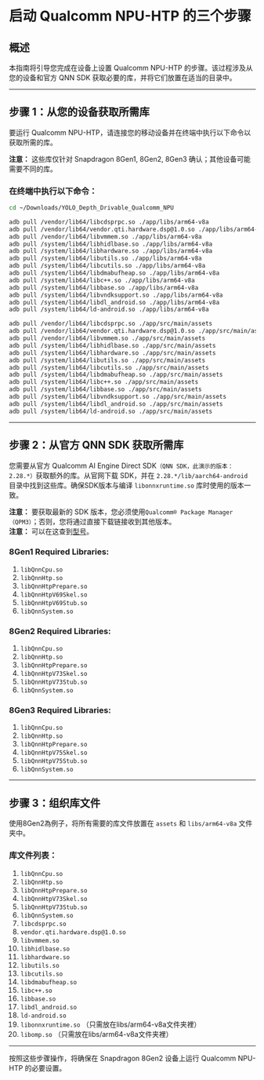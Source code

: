 # 启动 Qualcomm NPU-HTP 的三个步骤

## 概述
本指南将引导您完成在设备上设置 Qualcomm NPU-HTP 的步骤。该过程涉及从您的设备和官方 QNN SDK 获取必要的库，并将它们放置在适当的目录中。

---

## 步骤 1：从您的设备获取所需库
要运行 Qualcomm NPU-HTP，请连接您的移动设备并在终端中执行以下命令以获取所需的库。

**注意：** 这些库仅针对 Snapdragon 8Gen1, 8Gen2, 8Gen3 确认；其他设备可能需要不同的库。

### 在终端中执行以下命令：
```bash
cd ~/Downloads/YOLO_Depth_Drivable_Qualcomm_NPU

adb pull /vendor/lib64/libcdsprpc.so ./app/libs/arm64-v8a
adb pull /vendor/lib64/vendor.qti.hardware.dsp@1.0.so ./app/libs/arm64-v8a
adb pull /vendor/lib64/libvmmem.so ./app/libs/arm64-v8a
adb pull /system/lib64/libhidlbase.so ./app/libs/arm64-v8a
adb pull /system/lib64/libhardware.so ./app/libs/arm64-v8a
adb pull /system/lib64/libutils.so ./app/libs/arm64-v8a
adb pull /system/lib64/libcutils.so ./app/libs/arm64-v8a
adb pull /system/lib64/libdmabufheap.so ./app/libs/arm64-v8a
adb pull /system/lib64/libc++.so ./app/libs/arm64-v8a
adb pull /system/lib64/libbase.so ./app/libs/arm64-v8a
adb pull /system/lib64/libvndksupport.so ./app/libs/arm64-v8a
adb pull /system/lib64/libdl_android.so ./app/libs/arm64-v8a
adb pull /system/lib64/ld-android.so ./app/libs/arm64-v8a

adb pull /vendor/lib64/libcdsprpc.so ./app/src/main/assets
adb pull /vendor/lib64/vendor.qti.hardware.dsp@1.0.so ./app/src/main/assets
adb pull /vendor/lib64/libvmmem.so ./app/src/main/assets
adb pull /system/lib64/libhidlbase.so ./app/src/main/assets
adb pull /system/lib64/libhardware.so ./app/src/main/assets
adb pull /system/lib64/libutils.so ./app/src/main/assets
adb pull /system/lib64/libcutils.so ./app/src/main/assets
adb pull /system/lib64/libdmabufheap.so ./app/src/main/assets
adb pull /system/lib64/libc++.so ./app/src/main/assets
adb pull /system/lib64/libbase.so ./app/src/main/assets
adb pull /system/lib64/libvndksupport.so ./app/src/main/assets
adb pull /system/lib64/libdl_android.so ./app/src/main/assets
adb pull /system/lib64/ld-android.so ./app/src/main/assets
```

---

## 步骤 2：从官方 QNN SDK 获取所需库

您需要从官方 Qualcomm AI Engine Direct SDK`（QNN SDK，此演示的版本：2.28.*）`获取额外的库。从官网下载 SDK，并在 `2.28.*/lib/aarch64-android` 目录中找到这些库。确保SDK版本与编译 `libonnxruntime.so` 库时使用的版本一致。

**注意：** 要获取最新的 SDK 版本，您必须使用`Qualcomm® Package Manager（QPM3）`；否则，您将通过直接下载链接收到其他版本。<br> 
**注意：** 可以在这查到[型号](https://docs.qualcomm.com/bundle/publicresource/topics/80-63442-50/overview.html#supported-snapdragon-devices)。

### 8Gen1 Required Libraries:
1. `libQnnCpu.so`
2. `libQnnHtp.so`
3. `libQnnHtpPrepare.so`
4. `libQnnHtpV69Skel.so`
5. `libQnnHtpV69Stub.so`
6. `libQnnSystem.so`

### 8Gen2 Required Libraries:
1. `libQnnCpu.so`
2. `libQnnHtp.so`
3. `libQnnHtpPrepare.so`
4. `libQnnHtpV73Skel.so`
5. `libQnnHtpV73Stub.so`
6. `libQnnSystem.so`

### 8Gen3 Required Libraries:
1. `libQnnCpu.so`
2. `libQnnHtp.so`
3. `libQnnHtpPrepare.so`
4. `libQnnHtpV75Skel.so`
5. `libQnnHtpV75Stub.so`
6. `libQnnSystem.so`
---

## 步骤 3：组织库文件

使用8Gen2為例子，将所有需要的库文件放置在 `assets` 和 `libs/arm64-v8a` 文件夹中。

### 库文件列表：
1. `libQnnCpu.so`
2. `libQnnHtp.so`
3. `libQnnHtpPrepare.so`
4. `libQnnHtpV73Skel.so`
5. `libQnnHtpV73Stub.so`
6. `libQnnSystem.so`
7. `libcdsprpc.so`
8. `vendor.qti.hardware.dsp@1.0.so`
9. `libvmmem.so`
10. `libhidlbase.so`
11. `libhardware.so`
12. `libutils.so`
13. `libcutils.so`
14. `libdmabufheap.so`
15. `libc++.so`
16. `libbase.so`
17. `libdl_android.so`
18. `ld-android.so`
19. `libonnxruntime.so` （只需放在libs/arm64-v8a文件夹裡）
20. `libomp.so` （只需放在libs/arm64-v8a文件夹裡）

---

按照这些步骤操作，将确保在 Snapdragon 8Gen2 设备上运行 Qualcomm NPU-HTP 的必要设置。

